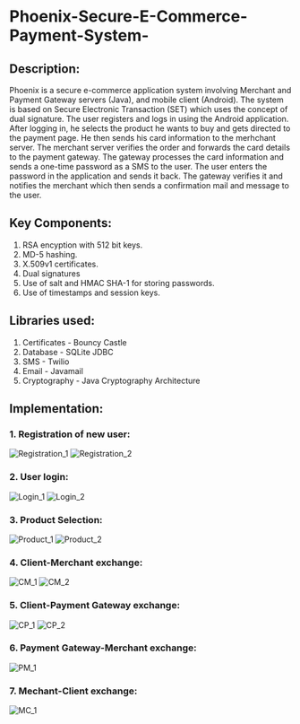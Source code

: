 # Phoenix-Secure-E-Commerce-Payment-System-
## Description:
Phoenix is a secure e-commerce application system involving Merchant and Payment Gateway servers (Java), and mobile client (Android).
The system is based on Secure Electronic Transaction (SET) which uses the concept of dual signature. The user registers and logs in using the Android application. After logging in, he selects the product he wants to buy and gets directed to the payment page. He then sends his card information to the merhchant server. The merchant server verifies the order and forwards the card details to the payment gateway. The gateway processes the card information and sends a one-time password as a SMS to the user. The user enters the password in the application and sends it back. The gateway verifies it and notifies the merchant which then sends a confirmation mail and message to the user.
## Key Components:
1. RSA encyption with 512 bit keys.
2. MD-5 hashing.
3. X.509v1 certificates.
4. Dual signatures
5. Use of salt and HMAC SHA-1 for storing passwords.
6. Use of timestamps and session keys.
## Libraries used:
1. Certificates - Bouncy Castle
2. Database - SQLite JDBC
3. SMS - Twilio
4. Email - Javamail
5. Cryptography - Java Cryptography Architecture
## Implementation:
### 1. Registration of new user:
![Registration_1](/images/Registration_bd.PNG?raw=true)
![Registration_2](/images/Registration_mobile.PNG?raw=true)
### 2. User login:
![Login_1](/images/Login_bd.PNG?raw=true)
![Login_2](/images/Login_mobile.PNG?raw=true)
### 3. Product Selection:
![Product_1](/images/Product_bd.PNG?raw=true)
![Product_2](/images/Product_mobile.PNG?raw=true)
### 4. Client-Merchant exchange:
![CM_1](/images/Client_Merchant_bd.PNG?raw=true)
![CM_2](/images/Payment_mobile.PNG?raw=true)
### 5. Client-Payment Gateway exchange:
![CP_1](/images/Client_PG.PNG?raw=true)
![CP_2](/images/OTP_mobile.PNG?raw=true)
### 6. Payment Gateway-Merchant exchange:
![PM_1](/images/PG_merchant_bd.PNG?raw=true)
### 7. Mechant-Client exchange:
![MC_1](/images/email_mobile.PNG?raw=true)
